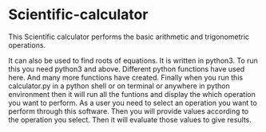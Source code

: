 # Scientific-calculator
This Scientific calculator performs the basic arithmetic and trigonometric operations. 

It can also be used to find roots of equations.
It is written in python3.
To run this you need python3 and above.
Different python functions have used here. 
And many more functions have created. 
Finally when you run this calculator.py in a python shell or on terminal or anywhere in 
python environment then it will run all the funtions
and display the which operation you want to perform.
As a user you need to select an operation you want to perform through this software.
Then you will provide values according to the operation you select. 
Then it will evaluate those values to give results. 
